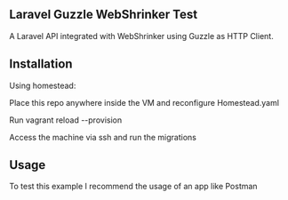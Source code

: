 ## Laravel Guzzle WebShrinker Test

A Laravel API integrated with WebShrinker using Guzzle as HTTP Client.


## Installation

Using homestead:

Place this repo anywhere inside the VM and reconfigure Homestead.yaml

Run vagrant reload --provision

Access the machine via ssh and run the migrations


## Usage

To test this example I recommend the usage of an app like Postman